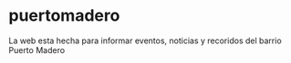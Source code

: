 # puertomadero

La web esta hecha para informar eventos, noticias y recoridos del barrio Puerto Madero

